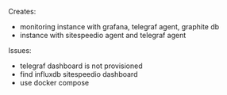Creates:
- monitoring instance with grafana, telegraf agent, graphite db
- instance with sitespeedio agent and telegraf agent

Issues:
- telegraf dashboard is not provisioned
- find influxdb sitespeedio dashboard
- use docker compose